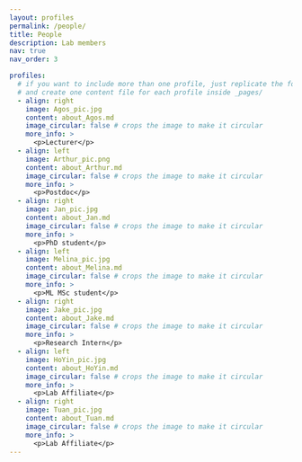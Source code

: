 ```yaml
---
layout: profiles
permalink: /people/
title: People
description: Lab members
nav: true
nav_order: 3

profiles:
  # if you want to include more than one profile, just replicate the following block
  # and create one content file for each profile inside _pages/
  - align: right
    image: Agos_pic.jpg
    content: about_Agos.md
    image_circular: false # crops the image to make it circular
    more_info: >
      <p>Lecturer</p>
  - align: left
    image: Arthur_pic.png
    content: about_Arthur.md
    image_circular: false # crops the image to make it circular
    more_info: >
      <p>Postdoc</p>
  - align: right
    image: Jan_pic.jpg
    content: about_Jan.md
    image_circular: false # crops the image to make it circular
    more_info: >
      <p>PhD student</p>
  - align: left
    image: Melina_pic.jpg
    content: about_Melina.md
    image_circular: false # crops the image to make it circular
    more_info: >
      <p>ML MSc student</p>
  - align: right
    image: Jake_pic.jpg
    content: about_Jake.md
    image_circular: false # crops the image to make it circular
    more_info: >
      <p>Research Intern</p>
  - align: left
    image: HoYin_pic.jpg
    content: about_HoYin.md
    image_circular: false # crops the image to make it circular
    more_info: >
      <p>Lab Affiliate</p>
  - align: right
    image: Tuan_pic.jpg
    content: about_Tuan.md
    image_circular: false # crops the image to make it circular
    more_info: >
      <p>Lab Affiliate</p>      
---
```

